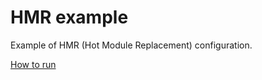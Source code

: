 # HMR example

Example of HMR (Hot Module Replacement) configuration.

[How to run](../../contributing.md#running-examples)
